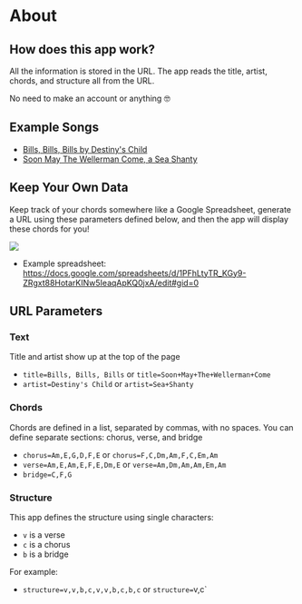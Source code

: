 # About

## How does this app work?

All the information is stored in the URL. The app reads the title, artist, chords, and structure all from the URL.

No need to make an account or anything 🤓

## Example Songs

- [Bills, Bills, Bills by Destiny's Child](https://www.ukechords.xyz/?title=Bills,%20Bills,%20Bills&artist=Destiny%27s%20Child&chorus=Am,E,G,D,F,E&verse=Am,E,Am,E,F,E,Dm,E&bridge=&structure=v,v,b,c,v,v,b,c,b,c)
- [Soon May The Wellerman Come, a Sea Shanty](http://ukechords.xyz/?title=Soon+May+The+Wellerman+Come&artist=Sea+Shanty&chorus=F,C,Dm,Am,F,C,Em,Am&verse=Am,Dm,Am,Am,Em,Am&bridge=&structure=v,c)

## Keep Your Own Data

Keep track of your chords somewhere like a Google Spreadsheet, generate a URL using these parameters defined below, and then the app will display these chords for you!

![](/google-sheets.png)

* Example spreadsheet: https://docs.google.com/spreadsheets/d/1PFhLtyTR_KGy9-ZRgxt88HotarKINw5IeaqApKQ0jxA/edit#gid=0

## URL Parameters

### Text

Title and artist show up at the top of the page

- `title=Bills, Bills, Bills` or `title=Soon+May+The+Wellerman+Come`
- `artist=Destiny's Child` or `artist=Sea+Shanty`

### Chords

Chords are defined in a list, separated by commas, with no spaces.
You can define separate sections: chorus, verse, and bridge

- `chorus=Am,E,G,D,F,E` or `chorus=F,C,Dm,Am,F,C,Em,Am`
- `verse=Am,E,Am,E,F,E,Dm,E` or `verse=Am,Dm,Am,Am,Em,Am`
- `bridge=C,F,G`

### Structure

This app defines the structure using single characters:

- `v` is a verse
- `c` is a chorus
- `b` is a bridge

For example:

- `structure=v,v,b,c,v,v,b,c,b,c` or `structure=`v,c`
